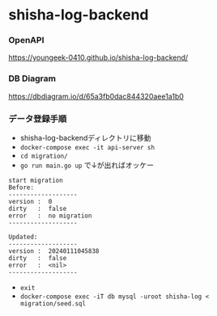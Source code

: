 # shisha-log-backend

### OpenAPI
<https://youngeek-0410.github.io/shisha-log-backend/>

### DB Diagram
<https://dbdiagram.io/d/65a3fb0dac844320aee1a1b0>

### データ登録手順
- shisha-log-backendディレクトリに移動
- `docker-compose exec -it api-server sh`
- `cd migration/`
- `go run main.go up` で↓が出ればオッケー
```
start migration
Before:
-------------------
version :  0
dirty   :  false
error   :  no migration
-------------------

Updated:
-------------------
version :  20240111045838
dirty   :  false
error   :  <nil>
-------------------
```
- `exit`
- `docker-compose exec -iT db mysql -uroot shisha-log < migration/seed.sql`
